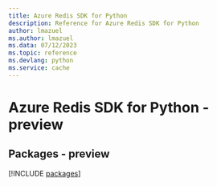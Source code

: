 ```yaml
---
title: Azure Redis SDK for Python
description: Reference for Azure Redis SDK for Python
author: lmazuel
ms.author: lmazuel
ms.data: 07/12/2023
ms.topic: reference
ms.devlang: python
ms.service: cache
---
```

# Azure Redis SDK for Python - preview
## Packages - preview
[!INCLUDE [packages](redis-index.md)]